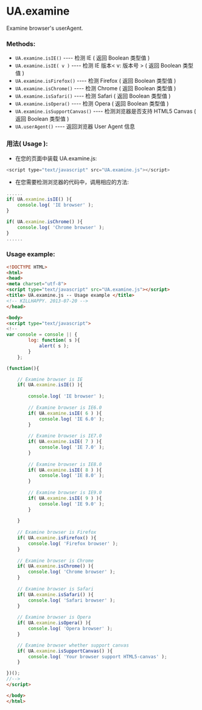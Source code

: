 UA.examine
==========

Examine browser's userAgent.

### Methods:

  - `UA.examine.isIE()` ---- 检测 IE ( 返回 Boolean 类型值 )
  - `UA.examine.isIE( v )` ---- 检测 IE 版本< v: 版本号 > ( 返回 Boolean 类型值 )
  - `UA.examine.isFirefox()` ---- 检测 Firefox ( 返回 Boolean 类型值 )
  - `UA.examine.isChrome()` ---- 检测 Chrome ( 返回 Boolean 类型值 )
  - `UA.examine.isSafari()` ---- 检测 Safari ( 返回 Boolean 类型值 )
  - `UA.examine.isOpera()` ---- 检测 Opera ( 返回 Boolean 类型值 )
  - `UA.examine.isSupportCanvas()` ---- 检测浏览器是否支持 HTML5 Canvas ( 返回 Boolean 类型值 )
  - `UA.userAgent()` ---- 返回浏览器 User Agent 信息

### 用法( Usage ):

  - 在您的页面中装载 UA.examine.js:
  
  ```javascript
  <script type="text/javascript" src="UA.examine.js"></script>
  ```
  
  - 在您需要检测浏览器的代码中，调用相应的方法:

  ```javascript
  ......
  if( UA.examine.isIE() ){
      console.log( 'IE browser' );
  }
  
  if( UA.examine.isChrome() ){
      console.log( 'Chrome browser' );
  }
  ......
  ```
  
### Usage example:

  ```html
  <!DOCTYPE HTML>
  <html>
  <head>
  <meta charset="utf-8">
  <script type="text/javascript" src="UA.examine.js"></script>
  <title> UA.examine.js -- Usage example </title>
  <!-- KILLHAPPY. 2013-07-20 -->
  </head>
  
  <body>
  <script type="text/javascript">
  <!--
  var console = console || {
          log: function( s ){
              alert( s );
          }
      };
  
  (function(){
  
      // Examine browser is IE
      if( UA.examine.isIE() ){
    
          console.log( 'IE browser' );
        
          // Examine browser is IE6.0
          if( UA.examine.isIE( 6 ) ){
              console.log( 'IE 6.0' );	
          }
        
          // Examine browser is IE7.0
          if( UA.examine.isIE( 7 ) ){
              console.log( 'IE 7.0' );	
          }
        
          // Examine browser is IE8.0
          if( UA.examine.isIE( 8 ) ){
              console.log( 'IE 8.0' );	
          }
        
          // Examine browser is IE9.0
          if( UA.examine.isIE( 9 ) ){
              console.log( 'IE 9.0' );	
          }
    
      }
    
      // Examine browser is Firefox
      if( UA.examine.isFirefox() ){		
          console.log( 'Firefox browser' );	
      }
    
      // Examine browser is Chrome
      if( UA.examine.isChrome() ){		
          console.log( 'Chrome browser' );	
      }
    
      // Examine browser is Safari
      if( UA.examine.isSafari() ){		
          console.log( 'Safari browser' );	
      }
    
      // Examine browser is Opera
      if( UA.examine.isOpera() ){		
          console.log( 'Opera browser' );	
      }

      // Examine browser whether support canvas
      if( UA.examine.isSupportCanvas() ){		
          console.log( 'Your browser support HTML5-canvas' );	
      }

  })();
  //-->
  </script>
  
  </body>
  </html>
  ```
